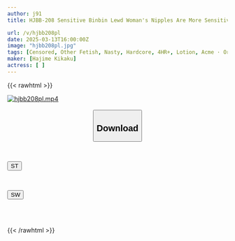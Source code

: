 ```yaml
---
author: j91
title: HJBB-208 Sensitive Binbin Lewd Woman's Nipples Are More Sensitive Than Her Clitoris, Teasing Her And Making Her Climax With Convulsions - Best FUCK

url: /v/hjbb208pl
date: 2025-03-13T16:00:00Z
image: "hjbb208pl.jpg"
tags: [Censored, Other Fetish, Nasty, Hardcore, 4HR+, Lotion, Acme · Orgasm, Back	]
maker: [Hajime Kikaku]
actress: [ ]
---
```



{{< rawhtml >}}

<div class="video" data-videoid="0rDOoJ8RYdfgOz">
    <a href="javascript:;">
        <img src="/v/hjbb208pl/hjbb208pl.jpg" width="WIDTH" height="HEIGHT" alt="hjbb208pl.mp4" loading="lazy">
    </a>
</div>

<script type="text/javascript" src="https://j91.asia/asset/on-demand-st.js"></script>

<br>
  <link rel="stylesheet" href="https://j91.asia/asset/bs5.css">
  
  <center>
  <button class="btn btn-primary" type="button" data-bs-toggle="collapse" data-bs-target=".multi-collapse" aria-expanded="false" aria-controls="multiCollapseExample1 multiCollapseExample2"><h2>Download</h2></button></center>
</p>
<div class="row">
  <div class="col">
    <div class="collapse multi-collapse" id="multiCollapseExample1">
      <div class="card card-body">
	      	      <br>
<div class="buttons">  
<p><a href="/v/hjbb208pl/st.html" target="_blank"><button class="btn-hover color-3"><i class="fa fa-download"></i> ST</button></a></p></div>
    </div>
  </div>
</div>
  <div class="col">
    <div class="collapse multi-collapse" id="multiCollapseExample2">
      <div class="card card-body">
	      <br>
<div class="buttons">
<p><a href="/v/hjbb208pl/sw.html" target="_blank"><button class="btn-hover color-2"><i class="fa fa-download"></i> SW</button></a></p></div>
<br><br>
      </div>
    </div>
  </div>
</div>

{{< /rawhtml >}}